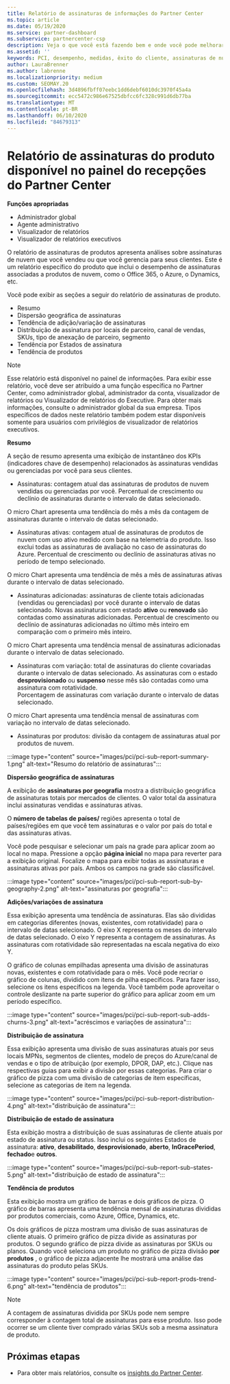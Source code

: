 ```yaml
---
title: Relatório de assinaturas de informações do Partner Center
ms.topic: article
ms.date: 05/19/2020
ms.service: partner-dashboard
ms.subservice: partnercenter-csp
description: Veja o que você está fazendo bem e onde você pode melhorar em relação às assinaturas de nuvem que você vende ou gerencia para seus clientes.
ms.assetid: ''
keywords: PCI, desempenho, medidas, êxito do cliente, assinaturas de nuvem, análise, relatório
author: LauraBrenner
ms.author: labrenne
ms.localizationpriority: medium
ms.custom: SEOMAY.20
ms.openlocfilehash: 3d4896fbff07eebc1dd6debf6010dc3970f45a4a
ms.sourcegitcommit: ecc5472c986e67525dbfcc6fc328c991d6db77ba
ms.translationtype: MT
ms.contentlocale: pt-BR
ms.lasthandoff: 06/10/2020
ms.locfileid: "84679313"
---
```

# <a name="product-subscriptions-report-available-from-the-partner-center-insights-dashboard"></a>Relatório de assinaturas do produto disponível no painel do recepções do Partner Center

**Funções apropriadas**
- Administrador global
- Agente administrativo
- Visualizador de relatórios
- Visualizador de relatórios executivos

O relatório de assinaturas de produtos apresenta análises sobre assinaturas de nuvem que você vendeu ou que você gerencia para seus clientes. Este é um relatório específico do produto que inclui o desempenho de assinaturas associadas a produtos de nuvem, como o Office 365, o Azure, o Dynamics, etc.

Você pode exibir as seções a seguir do relatório de assinaturas de produto.

- Resumo
- Dispersão geográfica de assinaturas
- Tendência de adição/variação de assinaturas
- Distribuição de assinatura por locais de parceiro, canal de vendas, SKUs, tipo de anexação de parceiro, segmento
- Tendência por Estados de assinatura
- Tendência de produtos

 > [!NOTE]
 > Esse relatório está disponível no painel de informações. Para exibir esse relatório, você deve ser atribuído a uma função específica no Partner Center, como administrador global, administrador da conta, visualizador de relatórios ou Visualizador de relatórios do Executive. Para obter mais informações, consulte o administrador global da sua empresa. Tipos específicos de dados neste relatório também podem estar disponíveis somente para usuários com privilégios de visualizador de relatórios executivos.

**Resumo**

A seção de resumo apresenta uma exibição de instantâneo dos KPIs (indicadores chave de desempenho) relacionados às assinaturas vendidas ou gerenciadas por você para seus clientes.  

- Assinaturas: contagem atual das assinaturas de produtos de nuvem vendidas ou gerenciadas por você.
Percentual de crescimento ou declínio de assinaturas durante o intervalo de datas selecionado.

O micro Chart apresenta uma tendência do mês a mês da contagem de assinaturas durante o intervalo de datas selecionado.

- Assinaturas ativas: contagem atual de assinaturas de produtos de nuvem com uso ativo medido com base na telemetria do produto. Isso exclui todas as assinaturas de avaliação no caso de assinaturas do Azure.
Percentual de crescimento ou declínio de assinaturas ativas no período de tempo selecionado.

O micro Chart apresenta uma tendência de mês a mês de assinaturas ativas durante o intervalo de datas selecionado.

- Assinaturas adicionadas: assinaturas de cliente totais adicionadas (vendidas ou gerenciadas) por você durante o intervalo de datas selecionado. Novas assinaturas com estado **ativo** ou **renovado** são contadas como assinaturas adicionadas.
Percentual de crescimento ou declínio de assinaturas adicionadas no último mês inteiro em comparação com o primeiro mês inteiro.

O micro Chart apresenta uma tendência mensal de assinaturas adicionadas durante o intervalo de datas selecionado.

- Assinaturas com variação: total de assinaturas do cliente covariadas durante o intervalo de datas selecionado. As assinaturas com o estado **desprovisionado** ou **suspenso** nesse mês são contadas como uma assinatura com rotatividade.  
Porcentagem de assinaturas com variação durante o intervalo de datas selecionado.

O micro Chart apresenta uma tendência mensal de assinaturas com variação no intervalo de datas selecionado.

- Assinaturas por produtos: divisão da contagem de assinaturas atual por produtos de nuvem.

:::image type="content" source="images/pci/pci-sub-report-summary-1.png" alt-text="Resumo do relatório de assinaturas":::

**Dispersão geográfica de assinaturas**

A exibição de **assinaturas por geografia** mostra a distribuição geográfica de assinaturas totais por mercados de clientes. O valor total da assinatura inclui assinaturas vendidas e assinaturas ativas.

O **número de tabelas de países/** regiões apresenta o total de países/regiões em que você tem assinaturas e o valor por país do total e das assinaturas ativas.

Você pode pesquisar e selecionar um país na grade para aplicar zoom ao local no mapa. Pressione a opção **página inicial** no mapa para reverter para a exibição original. Focalize o mapa para exibir todas as assinaturas e assinaturas ativas por país. Ambos os campos na grade são classificável.

:::image type="content" source="images/pci/pci-sub-report-sub-by-geography-2.png" alt-text="assinaturas por geografia":::

**Adições/variações de assinatura**

Essa exibição apresenta uma tendência de assinaturas. Elas são divididas em categorias diferentes (novas, existentes, com rotatividade) para o intervalo de datas selecionado. O eixo X representa os meses do intervalo de datas selecionado. O eixo Y representa a contagem de assinaturas. As assinaturas com rotatividade são representadas na escala negativa do eixo Y. 

O gráfico de colunas empilhadas apresenta uma divisão de assinaturas novas, existentes e com rotatividade para o mês. Você pode recriar o gráfico de colunas, dividido com itens de pilha específicos. Para fazer isso, selecione os itens específicos na legenda. Você também pode aproveitar o controle deslizante na parte superior do gráfico para aplicar zoom em um período específico.

:::image type="content" source="images/pci/pci-sub-report-sub-adds-churns-3.png" alt-text="acréscimos e variações de assinatura":::

**Distribuição de assinatura**

Essa exibição apresenta uma divisão de suas assinaturas atuais por seus locais MPNs, segmentos de clientes, modelo de preços do Azure/canal de vendas e o tipo de atribuição (por exemplo, DPOR, DAP, etc.). Clique nas respectivas guias para exibir a divisão por essas categorias. Para criar o gráfico de pizza com uma divisão de categorias de item específicas, selecione as categorias de item na legenda.

:::image type="content" source="images/pci/pci-sub-report-distribution-4.png" alt-text="distribuição de assinatura":::

**Distribuição de estado de assinatura**

Esta exibição mostra a distribuição de suas assinaturas de cliente atuais por estado de assinatura ou status. Isso inclui os seguintes Estados de assinatura: **ativo**, **desabilitado**, **desprovisionado**, **aberto**, **InGracePeriod**, **fechado**e **outros**.

:::image type="content" source="images/pci/pci-sub-report-sub-states-5.png" alt-text="distribuição de estado de assinatura":::

**Tendência de produtos**

Esta exibição mostra um gráfico de barras e dois gráficos de pizza. O gráfico de barras apresenta uma tendência mensal de assinaturas divididas por produtos comerciais, como Azure, Office, Dynamics, etc.

Os dois gráficos de pizza mostram uma divisão de suas assinaturas de cliente atuais. O primeiro gráfico de pizza divide as assinaturas por produtos. O segundo gráfico de pizza divide as assinaturas por SKUs ou planos. Quando você seleciona um produto no gráfico de pizza divisão **por produtos** , o gráfico de pizza adjacente lhe mostrará uma análise das assinaturas do produto pelas SKUs.

:::image type="content" source="images/pci/pci-sub-report-prods-trend-6.png" alt-text="tendência de produtos":::

> [!NOTE]
 > A contagem de assinaturas dividida por SKUs pode nem sempre corresponder à contagem total de assinaturas para esse produto. Isso pode ocorrer se um cliente tiver comprado várias SKUs sob a mesma assinatura de produto.

## <a name="next-steps"></a>Próximas etapas

- Para obter mais relatórios, consulte os [insights do Partner Center](partner-center-insights.md).
